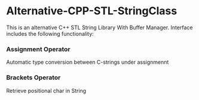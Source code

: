 # Alternative-CPP-STL-StringClass

This is an alternative C++ STL String Library With Buffer Manager. Interface includes the following functionality:




### Assignment Operator 
Automatic type conversion between C-strings under assignmennt

### Brackets Operator
Retrieve positional char in String

### 
